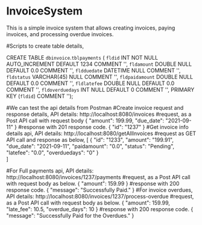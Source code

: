# InvoiceSystem
This is a simple invoice system that allows creating invoices, paying invoices, and processing overdue invoices.

#Scripts to create table details,

CREATE TABLE `dbinvoice`.`tblpayments` (
  `fldid` INT NOT NULL AUTO_INCREMENT DEFAULT 1234 COMMENT '',
  `fldamount` DOUBLE NULL DEFAULT 0.0 COMMENT '',
  `fldduedate` DATETIME NULL COMMENT '',
  `fldstatus` VARCHAR(45) NULL COMMENT '',
  `fldpaidamount` DOUBLE NULL DEFAULT 0.0 COMMENT '',
  `fldlatefee` DOUBLE NULL DEFAULT 0.0 COMMENT '',
  `fldoverduedays` INT NULL DEFAULT 0 COMMENT '',
  PRIMARY KEY (`fldid`)  COMMENT '');

#We can test the api details from Postman
#Create invoice request and response details,
API details: http://localhost:8080/invoices
#request, as a Post API call with request body
{
    "amount": 199.99,
    "due_date": "2021-09-11"
}
#response with 201 response code.
{
    "id": "1237"
}
#Get invoice info details api, 
API details: http://localhost:8080/getAllInvoices
#request as GET API call and response as below,
[
    {
        "id": "1233",
        "amount": "199.91",
        "due_date": "2021-09-11",
        "paidamount": "0.0",
        "status": "Pending",
        "latefee": "0.0",
        "overduedays": "0"
    }     
]

#For Full payments api,
API details: http://localhost:8080/invoices/1237/payments
#request, as a Post API call with request body as below.
{
"amount": 159.99
}
#response with 200 response code.
{
    "message": "Successfully Paid."
}
#For invoice overdues,
API details: http://localhost:8080/invoices/1237/process-overdue
#request, as a Post API call with request body as below.
{
 "amount": 159.99,
"late_fee": 10.5,
"overdue_days": 10
}
#response with 200 response code.
{
    "message": "Successfully Paid for the Overdues."
}
